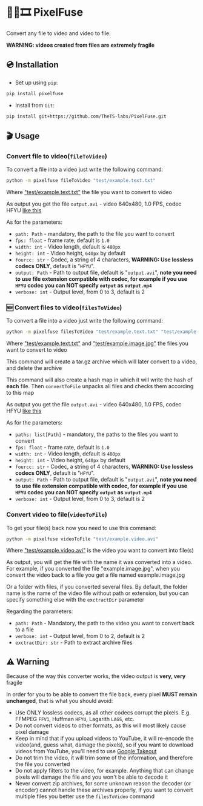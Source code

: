 # 📄🔄🎞️ PixelFuse

Convert any file to video and video to file.

**WARNING: videos created from files are extremely fragile**

## 💿 Installation

* Set up using `pip`:
```bash
pip install pixelfuse
```
* Install from `Git`:
```bash
pip install git+https://github.com/TheTS-labs/PixelFuse.git
```

## 🎬 Usage

### Convert file to video(`fileToVideo`)

To convert a file into a video just write the following command:
```bash
python -m pixelfuse fileToVideo "test/example.text.txt"
```

Where ["test/example.text.txt"](./test/example.text.txt) the file you want to convert to video

As output you get the file `output.avi` - video 640x480, 1.0 FPS, codec HFYU [like this](https://drive.google.com/file/d/1OTZ9rF-6SI73BiLEwY4gJeJ2RVddLsfn/edit)

As for the parameters:
* `path: Path` - mandatory, the path to the file you want to convert
* `fps: float` - frame rate, default is `1.0`
* `width: int` - Video length, default is `480px`
* `height: int` - Video height, `640px` by default
* `fourcc: str` - Codec, a string of 4 characters, **WARNING: Use lossless codecs ONLY**, default is "`HFYU`".
* `output: Path` - Path to output file, default is "`output.avi`", **note you need to use file extension compatible with codec, for example if you use `HFYU` codec you can NOT specify `output` as `output.mp4`**
* `verbose: int` - Output level, from 0 to 3, default is 2

### 🆕 Convert files to video(`filesToVideo`)

To convert a file into a video just write the following command:
```bash
python -m pixelfuse filesToVideo "test/example.text.txt" "test/example.image.jpg"
```

Where ["test/example.text.txt"](./test/example.text.txt) and ["test/example.image.jpg"](./test/example.image.jpg) the files you want to convert to video

This command will create a tar.gz archive which will later convert to a video, and delete the archive

This command will also create a hash map in which it will write the hash of **each** file. Then `convertToFile` unpacks all files and checks them according to this map

As output you get the file `output.avi` - video 640x480, 1.0 FPS, codec HFYU [like this](https://drive.google.com/file/d/1OTZ9rF-6SI73BiLEwY4gJeJ2RVddLsfn/edit)

As for the parameters:
* `paths: list[Path]` - mandatory, the paths to the files you want to convert
* `fps: float` - frame rate, default is `1.0`
* `width: int` - Video length, default is `480px`
* `height: int` - Video height, `640px` by default
* `fourcc: str` - Codec, a string of 4 characters, **WARNING: Use lossless codecs ONLY**, default is "`HFYU`".
* `output: Path` - Path to output file, default is "`output.avi`", **note you need to use file extension compatible with codec, for example if you use `HFYU` codec you can NOT specify `output` as `output.mp4`**
* `verbose: int` - Output level, from 0 to 3, default is 2

### Convert video to file(`videoToFile`)

To get your file(s) back now you need to use this command:
```bash
python -m pixelfuse videoToFile "test/example.video.avi"
```

Where ["test/example.video.avi"](./test/example.video.avi) is the video you want to convert into file(s)

As output, you will get the file with the name it was converted into a video. For example, if you converted the file "example.image.jpg", when you convert the video back to a file you get a file named example.image.jpg

Or a folder with files, if you converted several files. By default, the folder name is the name of the video file without path or extension, but you can specify something else with the `exctractDir` parameter

Regarding the parameters:
* `path: Path` - Mandatory, the path to the video you want to convert back to a file
* `verbose: int` - Output level, from 0 to 2, default is 2
* `exctractDir: str` - Path to extract archive files

## ⚠️ Warning

Because of the way this converter works, the video output is **very, very** fragile

In order for you to be able to convert the file back, every pixel **MUST remain unchanged**, that is what you should avoid:
* Use ONLY lossless codecs, as all other codecs corrupt the pixels. E.g. FFMPEG `FFV1`, Huffman `HFYU`, Lagarith `LAGS`, etc.
* Do not convert videos to other formats, as this will most likely cause pixel damage
* Keep in mind that if you upload videos to YouTube, it will re-encode the video(and, guess what, damage the pixels), so if you want to download videos from YouTube, you'll need to use [Google Takeout](https://takeout.google.com/)
* Do not trim the video, it will trim some of the information, and therefore the file you converted
* Do not apply filters to the video, for example. Anything that can change pixels will damage the file and you won't be able to decode it
* Never convert zip archives, for some unknown reason the decoder (or encoder) cannot handle these archives properly, if you want to convert multiple files you better use the `filesToVideo` command
